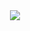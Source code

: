   <div align="center">
  <img src="https://upload.wikimedia.org/wikipedia/commons/8/84/Zichy%2CMihaly_-_Lucifer_az_urral_szemben_%28Madach%29.jpg" /></div>
